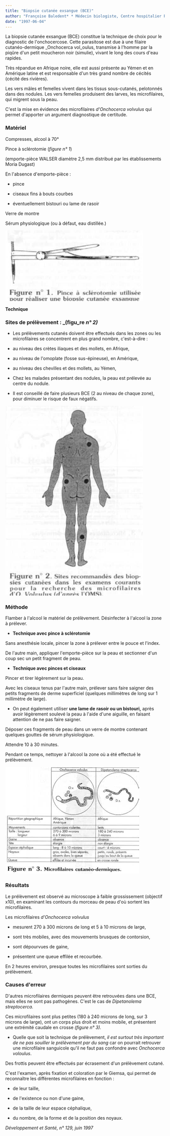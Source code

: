 ```yaml
---
title: "Biopsie cutanée exsangue (BCE)"
author: "Françoise Baledent* * Médecin biologiste, Centre hospitalier Robert-Ballenger, Aulnay-sous-Bois."
date: "1997-06-04"
---
```


La biopsie cutanée exsangue (BCE) constitue la technique de choix pour le diagnostic de l'onchocercose. Cette parasitose est due à une filaire cutanéo-dermique _Onchocerca vol_oulus, transmise à l'homme par la piqûre d'un petit moucheron noir (simulie), vivant le long des cours d'eau rapides.

Très répandue en Afrique noire, elle est aussi présente au Yémen et en Amérique latine et est responsable d'un très grand nombre de cécités (cécité des rivières).

Les vers mâles et femelles vivent dans les tissus sous-cutanés, pelotonnés dans des nodules. Les vers femelles produisent des larves, les microfilaires, qui migrent sous la peau.

C'est la mise en évidence des microfilaires _d'Onchocerca volvulus_ qui permet d'apporter un argument diagnostique de certitude.

### **Matériel**

Compresses, alcool à 70°

Pince à sclérotomie (_figure n° 1_)

(emporte-pièce WALSER diamètre 2,5 mm distribué par les établissements Moria Dugast)

En l'absence d'emporte-pièce :

- pince

- ciseaux fins à bouts courbes

- éventuellement bistouri ou lame de rasoir

Verre de montre

Sérum physiologique (ou à défaut, eau distillée.)


![](i733-1.jpg)


**Technique**

### **Sites de prélèvement : _(figu_re _n° 2)_**

- Les prélèvements cutanés doivent être effectués dans les zones ou les microfilaires se concentrent en plus grand nombre, c'est-à-dire :

- au niveau des crètes iliaques et des mollets, en Afrique,

- au niveau de l'omoplate (fosse sus-épineuse), en Amérique,

- au niveau des chevilles et des mollets, au Yémen,

- Chez les malades présentant des nodules, la peau est prélevée au centre du nodule.

- Il est conseillé de faire plusieurs BCE (2 au niveau de chaque zone), pour diminuer le risque de faux négatifs.


![](i733-2.jpg)


### **Méthode**

Flamber à l'alcool le matériel de prélèvement. Désinfecter à l'alcool la zone à prélever.

*   **Technique avec pince à sclérotomie**

Sans anesthésie locale, pincer la zone à prélever entre le pouce et l'index.

De l'autre main, appliquer l'emporte-pièce sur la peau et sectionner d'un coup sec un petit fragment de peau.

*   **Technique avec pinces et ciseaux**

Pincer et tirer légèrement sur la peau.

Avec les ciseaux tenus par l'autre main, prélever sans faire saigner des petits fragments de derme superficiel (quelques millimètres de long sur 1 millimètre de large).

*   On peut également utiliser **une lame de** **rasoir ou un bistouri,** après avoir légèrement soulevé la peau à l'aide d'une aiguille, en faisant attention de ne pas faire saigner.

Déposer ces fragments de peau dans un verre de montre contenant quelques gouttes de sérum physiologique.

Attendre 10 à 30 minutes.

Pendant ce temps, nettoyer à l'alcool la zone où a été effectué le prélèvement.


![](i733-3.jpg)


### **Résultats**

Le prélèvement est observé au microscope à faible grossissement (objectif x10), en examinant les contours du morceau de peau d'où sortent les microfilaires.

Les microfilaires _d'Onchocerca volvulus_

- mesurent 270 à 300 microns de long et 5 à 10 microns de large,

- sont très mobiles, avec des mouvements brusques de contorsion,

- sont dépourvues de gaine,

- présentent une queue effilée et recourbée.

En 2 heures environ, presque toutes les microfilaires sont sorties du prélèvement.

### **Causes d'erreur**

D'autres microfilaires dermiques peuvent être retrouvées dans une BCE, mais elles ne sont pas pathogènes. C'est le cas de _Dipetanolema_ _streptocerca._

Ces microfilaires sont plus petites (180 à 240 microns de long, sur 3 microns de large), ont un corps plus droit et moins mobile, et présentent une extrémité caudale en crosse _(figure n° 3)._

- Quelle que soit la technique de prélèvement, _il est surtout très important de ne_ _pas souiller le prélèvement_ _par du sang_ car on pourrait retrouver une microfilaire sanguicole qu'il ne faut pas confondre avec _Onchocerca voloulus_.

Des frottis peuvent être effectués par écrasement d'un prélèvement cutané.

C'est l'examen, après fixation et coloration par le Giemsa, qui permet de reconnaître les différentes microfilaires en fonction :

- de leur taille,

- de l'existence ou non d'une gaine,

- de la taille de leur espace céphalique,

- du nombre, de la forme et de la position des noyaux.

_Développement et Santé, n° 129, juin 1997_